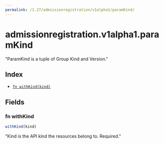 ```yaml
---
permalink: /1.27/admissionregistration/v1alpha1/paramKind/
---
```


# admissionregistration.v1alpha1.paramKind

"ParamKind is a tuple of Group Kind and Version."

## Index

* [`fn withKind(kind)`](#fn-withkind)

## Fields

### fn withKind

```ts
withKind(kind)
```

"Kind is the API kind the resources belong to. Required."